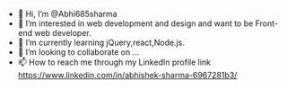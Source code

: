 - 👋 Hi, I’m @Abhi685sharma
- 👀 I’m interested in web development and design 
and want to be Front-end web developer.
- 🌱 I’m currently learning jQuery,react,Node.js.
- 💞️ I’m looking to collaborate on ...
- 📫 How to reach me through my LinkedIn profile link 
https://www.linkedin.com/in/abhishek-sharma-6967281b3/

<!---
Abhi685sharma/Abhi685sharma is a ✨ special ✨ repository because its `README.md` (this file) appears on your GitHub profile.
You can click the Preview link to take a look at your changes.
--->
